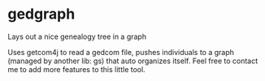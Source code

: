 gedgraph
========

Lays out a nice genealogy tree in a graph

Uses getcom4j to read a gedcom file, pushes individuals to a graph (managed by another lib: gs) that auto organizes itself.
Feel free to contact me to add more features to this little tool.
